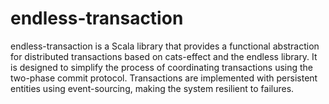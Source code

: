 # endless-transaction

endless-transaction is a Scala library that provides a functional abstraction for distributed transactions based on cats-effect and the endless library. It is designed to simplify the process of coordinating transactions using the two-phase commit protocol. Transactions are implemented with persistent entities using event-sourcing, making the system resilient to failures.